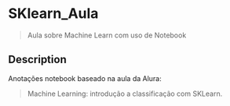 # SKlearn_Aula

> Aula sobre Machine Learn com uso de Notebook

## Description

Anotações notebook baseado na aula da Alura:

> Machine Learning: introdução a classificação com SKLearn.

